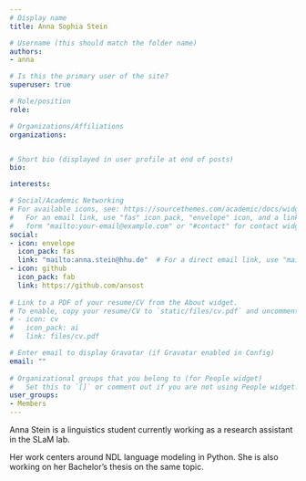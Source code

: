 ```yaml
---
# Display name
title: Anna Sophia Stein 

# Username (this should match the folder name)
authors:
- anna

# Is this the primary user of the site?
superuser: true

# Role/position
role: 

# Organizations/Affiliations
organizations:


# Short bio (displayed in user profile at end of posts)
bio: 

interests:

# Social/Academic Networking
# For available icons, see: https://sourcethemes.com/academic/docs/widgets/#icons
#   For an email link, use "fas" icon pack, "envelope" icon, and a link in the
#   form "mailto:your-email@example.com" or "#contact" for contact widget.
social:
- icon: envelope
  icon_pack: fas
  link: "mailto:anna.stein@hhu.de"  # For a direct email link, use "mailto:test@example.org".
- icon: github
  icon_pack: fab
  link: https://github.com/ansost
  
# Link to a PDF of your resume/CV from the About widget.
# To enable, copy your resume/CV to `static/files/cv.pdf` and uncomment the lines below.  
# - icon: cv
#   icon_pack: ai
#   link: files/cv.pdf 

# Enter email to display Gravatar (if Gravatar enabled in Config)
email: ""
  
# Organizational groups that you belong to (for People widget)
#   Set this to `[]` or comment out if you are not using People widget.  
user_groups:
- Members
---
```


Anna Stein is a linguistics student currently working as a research assistant in the SLaM lab. 

Her work centers around NDL language modeling in Python. She is also working on her Bachelor’s thesis on the same topic.
